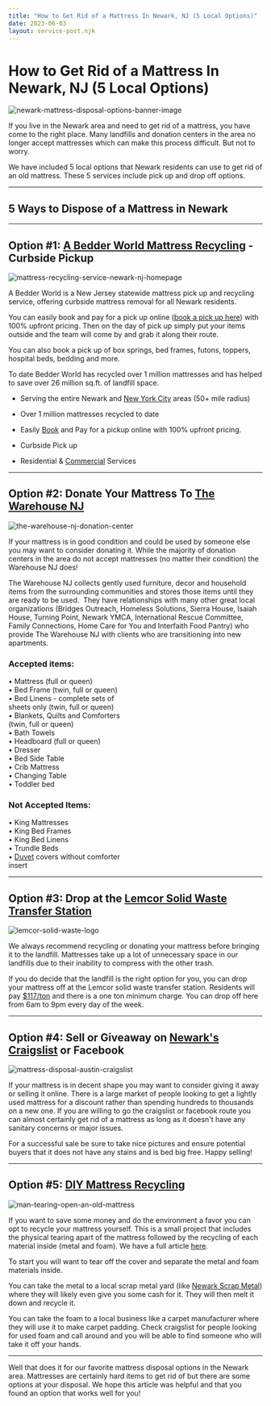 ```yaml
---
title: "How to Get Rid of a Mattress In Newark, NJ (5 Local Options)"
date: 2023-06-03
layout: service-post.njk
---
```


# How to Get Rid of a Mattress In Newark, NJ (5 Local Options)

![newark-mattress-disposal-options-banner-image](/images/blog/Most-Attractive-Youtube-Thumbnail-2023-03-19T085958.524-1024x576.png)

If you live in the Newark area and need to get rid of a mattress, you have come to the right place. Many landfills and donation centers in the area no longer accept mattresses which can make this process difficult. But not to worry.

We have included 5 local options that Newark residents can use to get rid of an old mattress. These 5 services include pick up and drop off options.

* * *

## 5 Ways to Dispose of a Mattress in Newark

* * *

## Option #1: [A Bedder World Mattress Recycling](https://www.abedderworld.com/Newark-NJ) \- Curbside Pickup

![mattress-recycling-service-newark-nj-homepage](/images/blog/Screen-Shot-2023-03-18-at-8.55.03-PM-1024x563.png)

A Bedder World is a New Jersey statewide mattress pick up and recycling service, offering curbside mattress removal for all Newark residents.

You can easily book and pay for a pick up online ([book a pick up here](https://www.abedderworld.com/book-online/)) with 100% upfront pricing. Then on the day of pick up simply put your items outside and the team will come by and grab it along their route.

You can also book a pick up of box springs, bed frames, futons, toppers, hospital beds, bedding and more.

To date Bedder World has recycled over 1 million mattresses and has helped to save over 26 million sq.ft. of landfill space.

- Serving the entire Newark and [New York City](https://www.abedderworld.com/mattress-disposal-new-york-city/) areas (50+ mile radius)

- Over 1 million mattresses recycled to date

- Easily [Book](https://www.abedderworld.com/book-online/) and Pay for a pickup online with 100% upfront pricing.

- Curbside Pick up

- Residential & [Commercial](https://www.abedderworld.com/commercial/) Services

* * *

## Option #2: Donate Your Mattress To [The Warehouse NJ](https://www.thewarehousenj.org/furniture)

![the-warehouse-nj-donation-center](/images/blog/Screen-Shot-2023-03-18-at-9.04.01-PM.png)

If your mattress is in good condition and could be used by someone else you may want to consider donating it. While the majority of donation centers in the area do not accept mattresses (no matter their condition) the Warehouse NJ does!

The Warehouse NJ collects gently used furniture, decor and household items from the surrounding communities and stores those items until they are ready to be used.  They have relationships with many other great local organizations (Bridges Outreach, Homeless Solutions, Sierra House, Isaiah House, Turning Point, Newark YMCA, International Rescue Committee, Family Connections, Home Care for You and Interfaith Food Pantry) who provide The Warehouse NJ with clients who are transitioning into new apartments. 

### Accepted items:

• Mattress (full or queen)  
• Bed Frame (twin, full or queen)  
• Bed Linens - complete sets of  
sheets only (twin, full or queen)  
• Blankets, Quilts and Comforters  
(twin, full or queen)  
• Bath Towels  
• Headboard (full or queen)  
• Dresser  
• Bed Side Table  
• Crib Mattress  
• Changing Table  
• Toddler bed

### Not Accepted Items:

• King Mattresses  
• King Bed Frames  
• King Bed Linens  
• Trundle Beds  
• [Duvet](https://www.abedderworld.com/duvet-inserts.html/) covers without comforter  
insert

* * *

## Option #3: Drop at the [Lemcor Solid Waste Transfer Station](https://www.lemcortransfer.com/)

![lemcor-solid-waste-logo](/images/blog/Lemcor_logo.jpeg)

We always recommend recycling or donating your mattress before bringing it to the landfill. Mattresses take up a lot of unnecessary space in our landfills due to their inability to compress with the other trash.

If you do decide that the landfill is the right option for you, you can drop your mattress off at the Lemcor solid waste transfer station. Residents will pay [$117/ton](https://www.lemcortransfer.com/faqs) and there is a one ton minimum charge. You can drop off here from 6am to 9pm every day of the week.

* * *

## Option #4: Sell or Giveaway on [Newark's Craigslist](https://newjersey.craigslist.org/) or Facebook

![mattress-disposal-austin-craigslist](/images/blog/Screen-Shot-2019-12-11-at-8.06.07-AM-edited.png)

If your mattress is in decent shape you may want to consider giving it away or selling it online. There is a large market of people looking to get a lightly used mattress for a discount rather than spending hundreds to thousands on a new one. If you are willing to go the craigslist or facebook route you can almost certainly get rid of a mattress as long as it doesn't have any sanitary concerns or major issues.

For a successful sale be sure to take nice pictures and ensure potential buyers that it does not have any stains and is bed big free. Happy selling!

* * *

## Option #5: [DIY Mattress Recycling](https://www.abedderworld.com/how-to-recycle-a-mattress/)

![man-tearing-open-an-old-mattress](/images/blog/Screen-Shot-2019-04-08-at-1.56.55-PM-1024x572.webp)

If you want to save some money and do the environment a favor you can opt to recycle your mattress yourself. This is a small project that includes the physical tearing apart of the mattress followed by the recycling of each material inside (metal and foam). We have a full article [here](https://www.abedderworld.com/how-to-recycle-a-mattress/).

To start you will want to tear off the cover and separate the metal and foam materials inside.

You can take the metal to a local scrap metal yard (like [Newark Scrap Metal](http://www.newarkrecycling.com/)) where they will likely even give you some cash for it. They will then melt it down and recycle it.

You can take the foam to a local business like a carpet manufacturer where they will use it to make carpet padding. Check craigslist for people looking for used foam and call around and you will be able to find someone who will take it off your hands.

* * *

Well that does it for our favorite mattress disposal options in the Newark area. Mattresses are certainly hard items to get rid of but there are some options at your disposal. We hope this article was helpful and that you found an option that works well for you!

